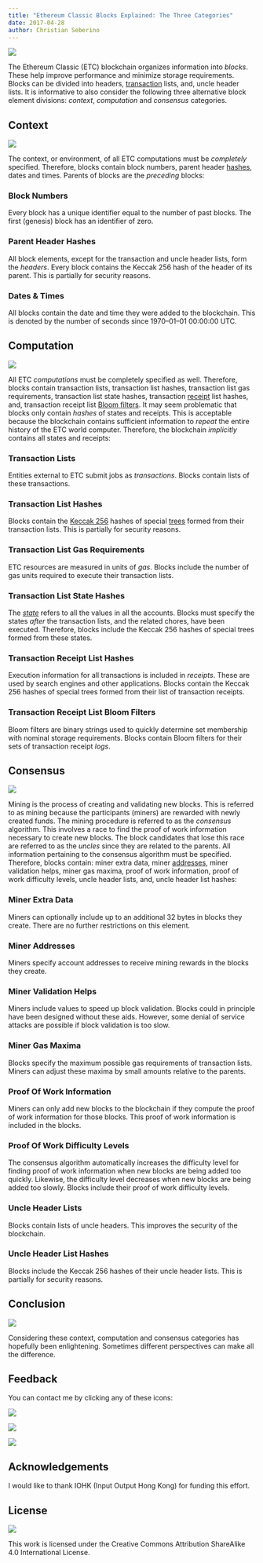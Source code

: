 ```yaml
---
title: "Ethereum Classic Blocks Explained: The Three Categories"
date: 2017-04-28
author: Christian Seberino
---
```


![](./0*pydf21vjXWl8xH12.jpg)

The Ethereum Classic (ETC) blockchain organizes information into *blocks*. These
help improve performance and minimize storage requirements. Blocks can be
divided into headers,
[transaction](https://medium.com/@cseberino/the-ethereum-classic-world-computer-transactions-explained-38646de03499)
lists, and, uncle header lists. It is informative to also consider the following
three alternative block element divisions: *context*, *computation* and
*consensus* categories.

## Context

![](./0*llg1l6DGAToRTcUO.jpg)

The context, or environment, of all ETC computations must be *completely*
specified. Therefore, blocks contain block numbers, parent header
[hashes](https://steemit.com/etc/@cseberino/hashes-an-introduction-and-why-they-are-foundational-to-the-internet-and-blockchains),
dates and times. Parents of blocks are the *preceding* blocks:

### Block Numbers

Every block has a unique identifier equal to the number of past blocks. The
first (genesis) block has an identifier of zero.

### Parent Header Hashes

All block elements, except for the transaction and uncle header lists, form the
*headers*. Every block contains the Keccak 256 hash of the header of its parent.
This is partially for security reasons.

### Dates & Times

All blocks contain the date and time they were added to the blockchain. This is
denoted by the number of seconds since 1970–01–01 00:00:00 UTC.

## Computation

![](./0*77XuYYgPihW_w1Q4.png)

All ETC *computations* must be completely specified as well. Therefore, blocks
contain transaction lists, transaction list hashes, transaction list gas
requirements, transaction list state hashes, transaction
[receipt](https://medium.com/@cseberino/the-ethereum-classic-world-computer-transactions-explained-38646de03499)
list hashes, and, transaction receipt list [Bloom
filters](https://steemit.com/etc/@cseberino/why-bloom-filters-are-so-cool-useful-for-blockchains-and-beyond-an-introduction).
It may seem problematic that blocks only contain *hashes* of states and
receipts. This is acceptable because the blockchain contains sufficient
information to *repeat* the entire history of the ETC world computer. Therefore,
the blockchain *implicitly* contains all states and receipts:

### Transaction Lists

Entities external to ETC submit jobs as *transactions*. Blocks contain lists of
these transactions.

### Transaction List Hashes

Blocks contain the [Keccak
256](https://steemit.com/etc/@cseberino/why-ethereum-classic-uses-an-incorrect-sha3-implementation)
hashes of special
[trees](https://steemit.com/etc/@cseberino/cuban-piracy-and-why-merke-trees-are-so-awesome-for-blockchains)
formed from their transaction lists. This is partially for security reasons.

### Transaction List Gas Requirements

ETC resources are measured in units of *gas*. Blocks include the number of gas
units required to execute their transaction lists.

### Transaction List State Hashes

The
*[state](https://steemit.com/etc/@cseberino/the-ethereum-classic-world-computer-accounts-and-states-explained)*
refers to all the values in all the accounts. Blocks must specify the states
*after* the transaction lists, and the related chores, have been executed.
Therefore, blocks include the Keccak 256 hashes of special trees formed from
these states.

### Transaction Receipt List Hashes

Execution information for all transactions is included in *receipts*. These are
used by search engines and other applications. Blocks contain the Keccak 256
hashes of special trees formed from their list of transaction receipts.

### Transaction Receipt List Bloom Filters

Bloom filters are binary strings used to quickly determine set membership with
nominal storage requirements. Blocks contain Bloom filters for their sets of
transaction receipt *logs*.

## Consensus

![](./0*NTUJe8yKvJf4WcoT.jpg)

Mining is the process of creating and validating new blocks. This is referred to
as mining because the participants (miners) are rewarded with newly created
funds. The mining procedure is referred to as the *consensus* algorithm. This
involves a race to find the proof of work information necessary to create new
blocks. The block candidates that lose this race are referred to as the *uncles*
since they are related to the parents. All information pertaining to the
consensus algorithm must be specified. Therefore, blocks contain: miner extra
data, miner
[addresses](https://steemit.com/etc/@cseberino/the-ethereum-classic-world-computer-accounts-and-states-explained),
miner validation helps, miner gas maxima, proof of work information, proof of
work difficulty levels, uncle header lists, and, uncle header list hashes:

### Miner Extra Data

Miners can optionally include up to an additional 32 bytes in blocks they
create. There are no further restrictions on this element.

### Miner Addresses

Miners specify account addresses to receive mining rewards in the blocks they
create.

### Miner Validation Helps

Miners include values to speed up block validation. Blocks could in principle
have been designed without these aids. However, some denial of service attacks
are possible if block validation is too slow.

### Miner Gas Maxima

Blocks specify the maximum possible gas requirements of transaction lists.
Miners can adjust these maxima by small amounts relative to the parents.

### Proof Of Work Information

Miners can only add new blocks to the blockchain if they compute the proof of
work information for those blocks. This proof of work information is included in
the blocks.

### Proof Of Work Difficulty Levels

The consensus algorithm automatically increases the difficulty level for finding
proof of work information when new blocks are being added too quickly. Likewise,
the difficulty level decreases when new blocks are being added too slowly.
Blocks include their proof of work difficulty levels.

### Uncle Header Lists

Blocks contain lists of uncle headers. This improves the security of the
blockchain.

### Uncle Header List Hashes

Blocks include the Keccak 256 hashes of their uncle header lists. This is
partially for security reasons.

## Conclusion

![](./1*krAMt9E5V-2_qQnJfPDgJA.jpeg)

Considering these context, computation and consensus categories has hopefully
been enlightening. Sometimes different perspectives can make all the difference.

## Feedback

You can contact me by clicking any of these icons:

![](./0*eoFC6QOWZ--bCngK.png)

![](./0*i3CwTFEKUnKYHMf0.png)

![](./0*HQj6HSHxE7pkIBjk.png)

## Acknowledgements

I would like to thank IOHK (Input Output Hong Kong) for funding this effort.

## License

![](./0*hocpUZXBcjzNJeQ2.png)

This work is licensed under the Creative Commons Attribution ShareAlike 4.0
International License.
